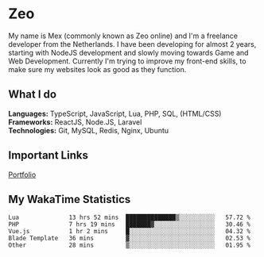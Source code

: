 # Zeo
My name is Mex (commonly known as Zeo online) and I'm a freelance developer from the Netherlands. I have been developing for almost 2 years, starting with NodeJS development and slowly moving towards Game and Web Development. Currently I'm trying to improve my front-end skills, to make sure my websites look as good as they function.

## What I do
**Languages:** TypeScript, JavaScript, Lua, PHP, SQL, (HTML/CSS)<br/>
**Frameworks:** ReactJS, Node.JS, Laravel<br/>
**Technologies:** Git, MySQL, Redis, Nginx, Ubuntu<br/>

## Important Links
[Portfolio](https://zeodev.cc)

## My WakaTime Statistics
<!--START_SECTION:waka-->
```text
Lua              13 hrs 52 mins  ██████████████▒░░░░░░░░░░   57.72 % 
PHP              7 hrs 19 mins   ███████▓░░░░░░░░░░░░░░░░░   30.46 % 
Vue.js           1 hr 2 mins     █░░░░░░░░░░░░░░░░░░░░░░░░   04.32 % 
Blade Template   36 mins         ▓░░░░░░░░░░░░░░░░░░░░░░░░   02.53 % 
Other            28 mins         ▒░░░░░░░░░░░░░░░░░░░░░░░░   01.95 % 
```
<!--END_SECTION:waka-->
